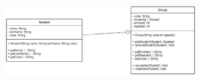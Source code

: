 ![Diagrama de clases Tarea 4](https://github.com/reby22/Grupo-y-Estudiant-tarea/blob/master/Diagrama%20de%20Clases.jpg)
